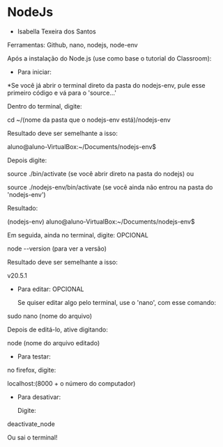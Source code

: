 # NodeJs 
- Isabella Texeira dos Santos
  
Ferramentas: Github, nano, nodejs, node-env
  
Após a instalação do Node.js (use como base o tutorial do Classroom):
  
- Para iniciar:
  
*Se você já abrir o terminal direto da pasta do nodejs-env, pule esse primeiro código e vá para o 'source...'
  
  
  Dentro do terminal, digite:
    
cd ~/(nome da pasta que o nodejs-env está)/nodejs-env
  
  
  Resultado deve ser semelhante a isso:
    
aluno@aluno-VirtualBox:~/Documents/nodejs-env$

    
 Depois digite:
   
source ./bin/activate  (se você abrir direto na pasta do nodejs)  ou
  
source ./nodejs-env/bin/activate  (se você ainda não entrou na pasta do 'nodejs-env')

  
 Resultado:
   
(nodejs-env) aluno@aluno-VirtualBox:~/Documents/nodejs-env$

  
 Em seguida, ainda no terminal, digite: OPCIONAL
   
node --version (para ver a versão)

  
 Resultado deve ser semelhante a isso:
   
v20.5.1 

    
- Para editar: OPCIONAL

  Se quiser editar algo pelo terminal, use o 'nano', com esse comando:
    
 sudo nano (nome do arquivo)
  
  
  Depois de editá-lo, ative digitando:
    
node (nome do arquivo editado)

    
- Para testar:

no firefox, digite:
  
localhost:(8000 + o número do computador)
    

    
- Para desativar:
    
  Digite:
    
 deactivate_node

    
 Ou sai o terminal!
